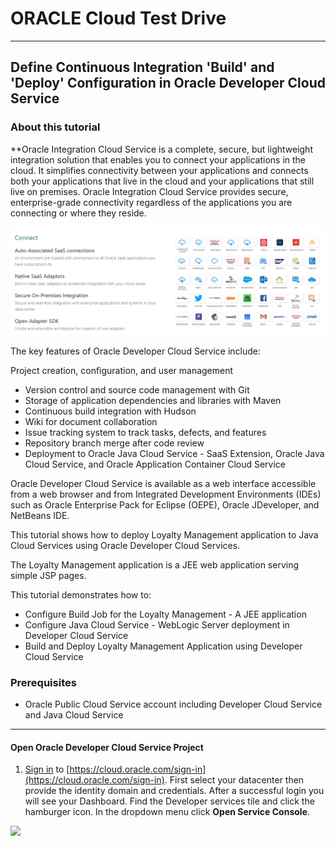 # ORACLE Cloud Test Drive #
-----
## Define Continuous Integration 'Build' and 'Deploy' Configuration in Oracle Developer Cloud Service ##

### About this tutorial ###
**Oracle Integration Cloud Service is a complete, secure, but lightweight integration solution that enables you to connect your applications in the cloud. It simplifies connectivity between your applications and connects both your applications that live in the cloud and your applications that still live on premises. Oracle Integration Cloud Service provides secure, enterprise-grade connectivity regardless of the applications you are connecting or where they reside.

![](images/00/00.ics.png)

The key features of Oracle Developer Cloud Service include:

Project creation, configuration, and user management

+ Version control and source code management with Git
+ Storage of application dependencies and libraries with Maven
+ Continuous build integration with Hudson
+ Wiki for document collaboration
+ Issue tracking system to track tasks, defects, and features
+ Repository branch merge after code review
+ Deployment to Oracle Java Cloud Service - SaaS Extension, Oracle Java Cloud Service, and Oracle Application Container Cloud Service

Oracle Developer Cloud Service is available as a web interface accessible from a web browser and from Integrated Development Environments (IDEs) such as Oracle Enterprise Pack for Eclipse (OEPE), Oracle JDeveloper, and NetBeans IDE.

This tutorial shows how to deploy Loyalty Management application to Java Cloud Services using Oracle Developer Cloud Services.

The Loyalty Management application is a JEE web application serving simple JSP pages.

This tutorial demonstrates how to:

- Configure Build Job for the Loyalty Management - A JEE application
- Configure Java Cloud Service - WebLogic Server deployment in Developer Cloud Service
- Build and Deploy Loyalty Management Application using Developer Cloud Service

### Prerequisites ###

- Oracle Public Cloud Service account including Developer Cloud Service and Java Cloud Service

----

#### Open Oracle Developer Cloud Service Project ####

1. [Sign in](sign.in.to.oracle.cloud.md) to [https://cloud.oracle.com/sign-in](https://cloud.oracle.com/sign-in). First select your datacenter then provide the identity domain and credentials. After a successful login you will see your Dashboard. Find the Developer services tile and click the hamburger icon. In the dropdown menu click **Open Service Console**.

![](images/02/01.dashboard.png)